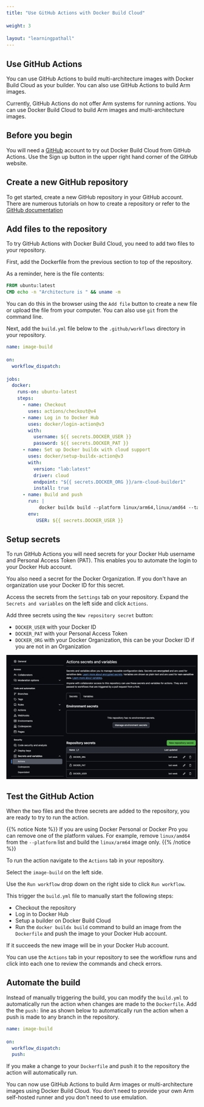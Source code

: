 ```yaml
---
title: "Use GitHub Actions with Docker Build Cloud"

weight: 3

layout: "learningpathall"
---
```


## Use GitHub Actions

You can use GitHub Actions to build multi-architecture images with Docker Build Cloud as your builder. You can also use GitHub Actions to build Arm images. 

Currently, GitHub Actions do not offer Arm systems for running actions. You can use Docker Build Cloud to build Arm images and multi-architecture images.

## Before you begin

You will need a [GitHub](https://github.com) account to try out Docker Build Cloud from GitHub Actions. Use the Sign up button in the upper right hand corner of the GitHub website.

## Create a new GitHub repository

To get started, create a new GitHub repository in your GitHub account. There are numerous tutorials on how to create a repository or refer to the [GitHub documentation](https://docs.github.com/en/repositories/creating-and-managing-repositories/creating-a-new-repository)

## Add files to the repository

To try GitHub Actions with Docker Build Cloud, you need to add two files to your repository.

First, add the Dockerfile from the previous section to top of the repository.

As a reminder, here is the file contents:

```dockerfile
FROM ubuntu:latest
CMD echo -n "Architecture is " && uname -m
```

You can do this in the browser using the `Add file` button to create a new file or upload the file from your computer. You can also use `git` from the command line.

Next, add the `build.yml` file below to the `.github/workflows` directory in your repository. 

```yml
name: image-build

on:
  workflow_dispatch:

jobs:
  docker:
    runs-on: ubuntu-latest
    steps:
      - name: Checkout
        uses: actions/checkout@v4
      - name: Log in to Docker Hub
        uses: docker/login-action@v3
        with:
          username: ${{ secrets.DOCKER_USER }}
          password: ${{ secrets.DOCKER_PAT }}
      - name: Set up Docker buildx with cloud support
        uses: docker/setup-buildx-action@v3
        with:
          version: "lab:latest"
          driver: cloud
          endpoint: "${{ secrets.DOCKER_ORG }}/arm-cloud-builder1"
          install: true
      - name: Build and push
        run: |
            docker buildx build --platform linux/arm64,linux/amd64 --tag $USER/cloud-build-test --push .
        env:
           USER: ${{ secrets.DOCKER_USER }}
```

## Setup secrets

To run GitHub Actions you will need secrets for your Docker Hub username and Personal Access Token (PAT). This enables you to automate the login to your Docker Hub account. 

You also need a secret for the Docker Organization. If you don't have an organization use your Docker ID for this secret.

Access the secrets from the `Settings` tab on your repository. Expand the `Secrets and variables` on the left side and click `Actions`.

Add three secrets using the `New repository secret` button:
- `DOCKER_USER` with your Docker ID
- `DOCKER_PAT` with your Personal Access Token 
- `DOCKER_ORG` with your Docker Organization, this can be your Docker ID if you are not in an Organization

![GitHub Actions Secrets #center](_images/secrets.png)

## Test the GitHub Action

When the two files and the three secrets are added to the repository, you are ready to try to run the action.

{{% notice Note %}}
If you are using Docker Personal or Docker Pro you can remove one of the platform values. For example, remove `linux/amd64` from the `--platform` list and build the `linux/arm64` image only. 
{{% /notice %}}

To run the action navigate to the `Actions` tab in your repository. 

Select the `image-build` on the left side. 

Use the `Run workflow` drop down on the right side to click `Run workflow`. 

This trigger the `build.yml` file to manually start the following steps:
- Checkout the repository
- Log in to Docker Hub
- Setup a builder on Docker Build Cloud
- Run the `docker buildx build` command to build an image from the `Dockerfile` and push the image to your Docker Hub account.

If it succeeds the new image will be in your Docker Hub account. 

You can use the `Actions` tab in your repository to see the workflow runs and click into each one to review the commands and check errors.

## Automate the build

Instead of manually triggering the build, you can modify the `build.yml` to automatically run the action when changes are made to the `Dockerfile`. Add the the `push:` line as shown below to automatically run the action when a push is made to any branch in the repository.

```yml
name: image-build

on:
  workflow_dispatch:
  push:
```

If you make a change to your `Dockerfile` and push it to the repository the action will automatically run.

You can now use GitHub Actions to build Arm images or multi-architecture images using Docker Build Cloud. You don't need to provide your own Arm self-hosted runner and you don't need to use emulation.